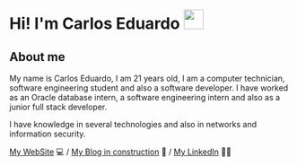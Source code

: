 # Hi! I'm Carlos Eduardo <img src="https://ik.imagekit.io/joaonasc/GitHub/assets/wave_Mdjm5gVSL.gif" width="35">

## About me
My name is Carlos Eduardo, I am 21 years old, I am a computer technician, software engineering student and also a software developer. I have worked as an Oracle database intern, a software engineering intern and also as a junior full stack developer.

I have knowledge in several technologies and also in networks and information security.

[My WebSite](https://carloseduardodev.vercel.app/) 💻 /
[My Blog in construction](https://blog-carlosdev.netlify.app/) 🚧 / 
[My LinkedIn](https://www.linkedin.com/in/carlos-eduardo-a51b9925b/) 🧑‍💻
